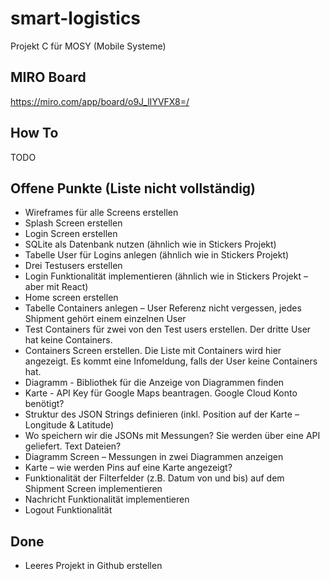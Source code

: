 # smart-logistics
Projekt C für MOSY (Mobile Systeme)

## MIRO Board

https://miro.com/app/board/o9J_lIYVFX8=/

## How To

TODO

## Offene Punkte (Liste nicht vollständig)

-	Wireframes für alle Screens erstellen
- Splash Screen erstellen
-	Login Screen erstellen
-	SQLite als Datenbank nutzen (ähnlich wie in Stickers Projekt)
-	Tabelle User für Logins anlegen (ähnlich wie in Stickers Projekt)
-	Drei Testusers erstellen
-	Login Funktionalität implementieren (ähnlich wie in Stickers Projekt – aber mit React)
-	Home screen erstellen
-	Tabelle Containers anlegen – User Referenz nicht vergessen, jedes Shipment gehört einem einzelnen User
-	Test Containers für zwei von den Test users erstellen. Der dritte User hat keine Containers.
-	Containers Screen erstellen.  Die Liste mit Containers wird hier angezeigt. Es kommt eine Infomeldung, falls der User keine Containers hat.
-	Diagramm - Bibliothek für die Anzeige von Diagrammen finden
-	Karte - API Key für Google Maps beantragen. Google Cloud Konto benötigt?
-	Struktur des JSON Strings definieren (inkl. Position auf der Karte – Longitude & Latitude)
-	Wo speichern wir die JSONs mit Messungen? Sie werden über eine API geliefert. Text Dateien?
-	Diagramm Screen – Messungen in zwei Diagrammen anzeigen
-	Karte – wie werden Pins auf eine Karte angezeigt?
-	Funktionalität der Filterfelder (z.B. Datum von und bis) auf dem Shipment Screen implementieren
-	Nachricht Funktionalität implementieren
-	Logout Funktionalität

## Done
-	Leeres Projekt in Github erstellen
